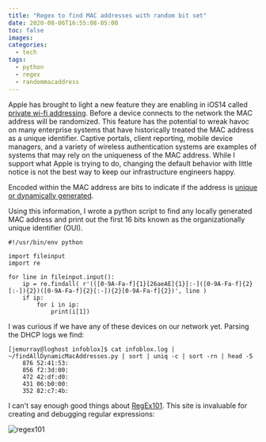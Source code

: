 ```yaml
---
title: "Regex to find MAC addresses with random bit set"
date: 2020-08-06T16:55:08-05:00
toc: false
images:
categories:
  - tech
tags: 
  - python
  - regex
  - randommacaddress
---
```


Apple has brought to light a new feature they are enabling in iOS14 called [private wi-fi addressing](https://support.apple.com/en-us/HT211227).  Before a device connects to the network the MAC address will be randomized.  This feature has the potential to wreak havoc on many enterprise systems that have historically treated the MAC address as a unique identifier.  Captive portals, client reporting, mobile device managers, and a variety of wireless authentication systems are examples of systems that may rely on the uniqueness of the MAC address.   While I support what Apple is trying to do, changing the default behavior with little notice is not the best way to keep our infrastructure engineers happy.

Encoded within the MAC address are bits to indicate if the address is [unique or dynamically generated](https://en.wikipedia.org/wiki/MAC_address#Universal_vs._local).  

Using this information, I wrote a python script to find any locally generated MAC address and print out the first 16 bits known as the organizationally unique identifier (OUI).

```
#!/usr/bin/env python

import fileinput
import re

for line in fileinput.input():
    ip = re.findall( r'(([0-9A-Fa-f]{1}[26aeAE]{1}[:-]([0-9A-Fa-f]{2}[:-]){2})([0-9A-Fa-f]{2}[:-]){2}[0-9A-Fa-f]{2})', line )
    if ip:
        for i in ip:
            print(i[1])
```

I was curious if we have any of these devices on our network yet.  Parsing the DHCP logs we find:

```
[jemurray@loghost infoblox]$ cat infoblox.log | ~/findAllDynamicMacAddresses.py | sort | uniq -c | sort -rn | head -5
    876 52:41:53:
    856 f2:3d:00:
    472 42:df:d0:
    431 06:b0:00:
    352 82:c7:4b:
```

I can't say enough good things about [RegEx101](https://regex101.com/).  This site is invaluable for creating and debugging regular expressions:

![regex101](/images/regex101randmac.png)